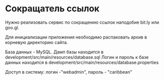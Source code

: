 # Сокращатель ссылок
Нужно реализовать сервис по сокращению ссылок наподобие bit.ly или goo.gl. 

Для инициализации приложения необходимо распаковать архив в корневую директорию сайта.

База данных - MySQL. Дамп базы находится в development/src/main/resources/database.sql
Логин и пароль к базе данных находится в development/src/main/resources/database.properties

Доступ в систему: логин -"webadmin", пароль - "caribbean"
